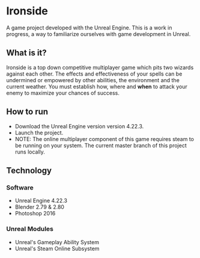 # Ironside
A game project developed with the Unreal Engine.
This is a work in progress, a way to familiarize ourselves with game development in Unreal.

## What is it?
Ironside is a top down competitive multiplayer game which pits two wizards against each other.
The effects and effectiveness of your spells can be undermined or empowered by other abilities, the environment and
the current weather. You must establish how, where and **when** to attack your enemy to maximize your chances of success.

## How to run 
- Download the Unreal Engine version version 4.22.3.
- Launch the project.
- NOTE: The online multiplayer component of this game requires steam to be running on your system. 
The current master branch of this project runs locally.

## Technology
### Software
- Unreal Engine 4.22.3
- Blender 2.79 & 2.80
- Photoshop 2016
### Unreal Modules
- Unreal's Gameplay Ability System
- Unreal's Steam Online Subsystem
